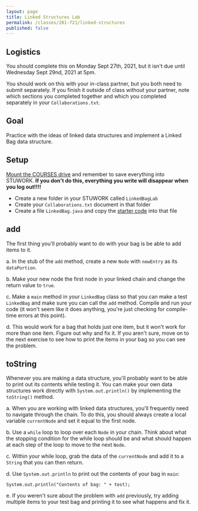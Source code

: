 ```yaml
---
layout: page
title: Linked Structures Lab
permalink: /classes/201-f21/linked-structures
published: false
---
```


## Logistics
You should complete this on Monday Sept 27th, 2021, but it isn't due until Wednesday Sept 29nd, 2021 at 5pm. 

You should work on this with your in-class partner, but you both need to submit separately. 
If you finish it outside of class without your partner, note which sections you completed together and which you completed separately in your `Collaborations.txt`.

## Goal
Practice with the ideas of linked data structures and implement a Linked Bag data structure.

## Setup
[Mount the COURSES drive](https://wiki.carleton.edu/pages/viewpage.action?spaceKey=carl&title=CS+111+and+201+workflow+in+CS+labs) and remember to save everything into STUWORK. **If you don't do this, everything you write will disappear when you log out!!!!**
* Create a new folder in your STUWORK called `LinkedBagLab`
* Create your `Collaborations.txt` document in that folder
* Create a file `LinkedBag.java` and copy the [starter code](LinkedBag.java) into that file

## add
The first thing you'll probably want to do with your bag is be able to add items to it.

a. In the stub of the `add` method, create a new `Node` with `newEntry` as its `dataPortion`.

b. Make your new node the first node in your linked chain and change the return value to `true`.

c. Make a `main` method in your `LinkedBag` class so that you can make a test `LinkedBag` and make sure you can call the `add` method. Compile and run your code (it won't seem like it does anything, you're just checking for compile-time errors at this point).

d. This would work for a bag that holds just one item, but it won't work for more than one item. Figure out why and fix it. If you aren't sure, move on to the next exercise to see how to print the items in your bag so you can see the problem.

## toString
Whenever you are making a data structure, you'll probably want to be able to print out its contents while testing it.
You can make your own data structures work directly with `System.out.println()` by implementing the `toString()` method.

a. When you are working with linked data structures, you'll frequently need to navigate through the chain. To do this, you should always create a local variable `currentNode` and set it equal to the first node. 

b. Use a `while` loop to loop over each `Node` in your chain. Think about what the stopping condition for the while loop should be and what should happen at each step of the loop to move to the next `Node`.

c. Within your while loop, grab the data of the `currentNode` and add it to a `String` that you can then return.

d. Use `System.out.println` to print out the contents of your bag in `main`:
```
System.out.println("Contents of bag: " + test);
```

e. If you weren't sure about the problem with `add` previously, try adding multiple items to your test bag and printing it to see what happens and fix it.